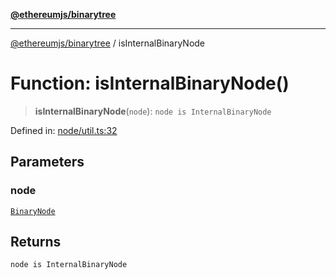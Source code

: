 [**@ethereumjs/binarytree**](../README.md)

***

[@ethereumjs/binarytree](../README.md) / isInternalBinaryNode

# Function: isInternalBinaryNode()

> **isInternalBinaryNode**(`node`): `node is InternalBinaryNode`

Defined in: [node/util.ts:32](https://github.com/ethereumjs/ethereumjs-monorepo/blob/master/packages/binarytree/src/node/util.ts#L32)

## Parameters

### node

[`BinaryNode`](../type-aliases/BinaryNode.md)

## Returns

`node is InternalBinaryNode`
